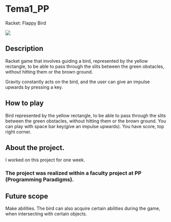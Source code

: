 # Tema1_PP

Racket: Flappy Bird

![](ref/Bird.gif)

## Description
Racket game that involves guiding a bird, represented by the yellow rectangle, to be able to pass through the slits between the green obstacles, without hitting them or the brown ground.

Gravity constantly acts on the bird, and the user can give an impulse upwards by pressing a key.


## How to play
Bird represented by the yellow rectangle, to be able to pass through the slits between the green obstacles, without hitting them or the brown ground. You can play with space bar key(give an impulse upwards). You have score, top right corner.

## About the project.
I worked on this project for one week.

### The project was realized within a faculty project at PP (Programming Paradigms).


## Future scope
Make abilities. The bird can also acquire certain abilities during the game, when intersecting with certain objects. 
